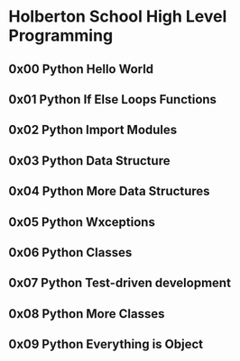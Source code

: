 # Holberton School High Level Programming

## 0x00 Python Hello World

## 0x01 Python If Else Loops Functions

## 0x02 Python Import Modules

## 0x03 Python Data Structure

## 0x04 Python More Data Structures

## 0x05 Python Wxceptions

## 0x06 Python Classes

## 0x07 Python Test-driven development

## 0x08 Python More Classes

## 0x09 Python Everything is Object
